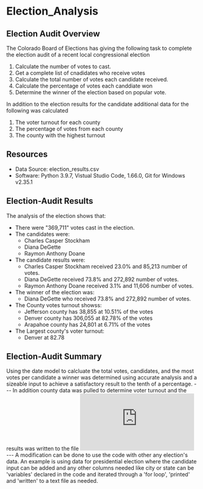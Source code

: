 # Election_Analysis
 
## Election Audit Overview
The Colorado Board of Elections has giving the following task to complete the election audit of a recent local congressional election

 1. Calculate the number of votes to cast.
 2. Get a complete list of cnadidates who receive votes
 3. Calculate the total number of votes each candidate received.
 4. Calculate the percentage of votes each canddiate won
 5. Determine the winner of the election based on popular vote.

In addition to the election results for the candidate additional data for the following was calculated

 1. The voter turnout for each county
 2. The percentage of votes from each county
 3. The county with the highest turnout

## Resources
 - Data Source: election_results.csv
 - Software: Python 3.9.7, Vistual Studio Code, 1.66.0, Git for Windows
   v2.35.1
 
## Election-Audit Results
The analysis of the election shows that:
- There were "369,711" votes cast in the election.
- The candidates were:
    - Charles Casper Stockham
    - Diana DeGette
    - Raymon Anthony Doane
- The candidate results were:
    - Charles Casper Stockham received 23.0% and 85,213 number of votes.
    - Diana DeGette received 73.8% and 272,892 number of votes.
    - Raymon Anthony Doane received 3.1% and 11,606 number of votes.
- The winner of the election was:
    - Diana DeGette who received 73.8% and 272,892 number of votes.
- The County votes turnout showss:
    - Jefferson county has 38,855 at 10.51% of the votes
    - Denver county has 306,055 at 82.78% of the votes
    - Arapahoe county has 24,801 at 6.71% of the votes
- The Largest county's voter turnout:
    - Denver at 82.78
## Election-Audit Summary
Using the date model to calcluate the total votes, candidates, and the most votes per candidate a winner was determined using accurate analysis and a sizeable input to achieve a satisfactory result to the tenth of a percentage.
--- In addition county data was pulled to determine voter turnout and the results was written to the file ![Election Analysis](https://github.com/jobloom79/Election_Analysis/analysis/election_analysis.txt)
--- A modification can be done to use the code with other any election's data. An example is using data for presidential election where the candidate input can be added and any other columns needed like city or state can be 'variables' declared in the code and iterated through a 'for loop', 'printed' and 'written' to a text file as needed.

